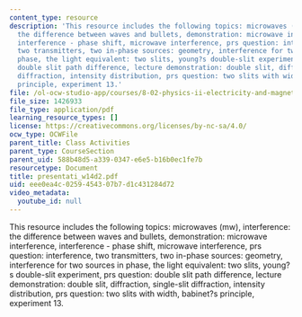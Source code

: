 ```yaml
---
content_type: resource
description: 'This resource includes the following topics: microwaves (mw), interference:
  the difference between waves and bullets, demonstration: microwave interference,
  interference - phase shift, microwave interference, prs question: interference,
  two transmitters, two in-phase sources: geometry, interference for two sources in
  phase, the light equivalent: two slits, young?s double-slit experiment, prs question:
  double slit path difference, lecture demonstration: double slit, diffraction, single-slit
  diffraction, intensity distribution, prs question: two slits with width, babinet?s
  principle, experiment 13.'
file: /ol-ocw-studio-app/courses/8-02-physics-ii-electricity-and-magnetism-spring-2007/eee0ea4c0259454307b7d1c431284d72_presentati_w14d2.pdf
file_size: 1426933
file_type: application/pdf
learning_resource_types: []
license: https://creativecommons.org/licenses/by-nc-sa/4.0/
ocw_type: OCWFile
parent_title: Class Activities
parent_type: CourseSection
parent_uid: 588b48d5-a339-0347-e6e5-b16b0ec1fe7b
resourcetype: Document
title: presentati_w14d2.pdf
uid: eee0ea4c-0259-4543-07b7-d1c431284d72
video_metadata:
  youtube_id: null
---
```

This resource includes the following topics: microwaves (mw), interference: the difference between waves and bullets, demonstration: microwave interference, interference - phase shift, microwave interference, prs question: interference, two transmitters, two in-phase sources: geometry, interference for two sources in phase, the light equivalent: two slits, young?s double-slit experiment, prs question: double slit path difference, lecture demonstration: double slit, diffraction, single-slit diffraction, intensity distribution, prs question: two slits with width, babinet?s principle, experiment 13.